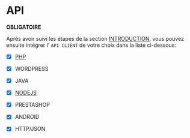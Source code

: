 # API

&#x20; **OBLIGATOIRE**

Après avoir suivi les étapes de la section [INTRODUCTION](./), vous pouvez ensuite intégrer l' `API CLIENT` de votre choix dans la liste ci-dessous:

* [x] [PHP](backend/php-server-sdk.md)
* [x] WORDPRESS
* [x] JAVA
* [x] [NODEJS](backend/nodejs-api-client.md)
* [x] PRESTASHOP
* [x] ANDROID
* [x] HTTP/JSON

